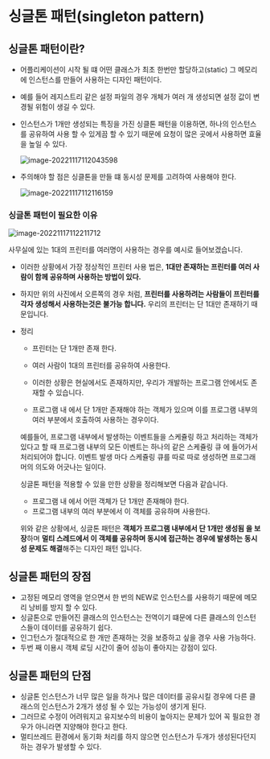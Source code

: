 # 싱글톤 패턴(singleton pattern)

## 싱글톤 패턴이란?

- 어플리케이션이 시작 될 떄 어떤 클래스가 최초 한번만 할당하고(static) 그 메모리에 인스턴스를 만들어 사용하는 디자인 패턴이다.

- 예를 들어 레지스트리 같은 설정 파일의 경우 개체가 여러 개 생성되면 설정 값이 변경될 위험이 생길 수 있다.

- 인스턴스가 1개만 생성되는 특징을 가진 싱클톤 패턴을 이용하면, 하나의 인스턴스를 공유하여 사용 할 수 있게끔 할 수 있기 때문에 요청이 많은 곳에서 사용하면 효율을 높일 수 있다.

  ![image-20221117112043598](C:\Users\ay612\AppData\Roaming\Typora\typora-user-images\image-20221117112043598.png)

- 주의해야 할 점은 싱클톤을 만들 떄 동시성 문제를 고려하여 사용해야 한다.

  ![image-20221117112116159](C:\Users\ay612\AppData\Roaming\Typora\typora-user-images\image-20221117112116159.png)

### 싱글톤 패턴이 필요한 이유

![image-20221117112211712](C:\Users\ay612\AppData\Roaming\Typora\typora-user-images\image-20221117112211712.png)

사무실에 있는 1대의 프린터를 여러명이 사용하는 경우를 예시로 들어보겠습니다.

- 이러한 상황에서 가장 정상적인 프린터 사용 법은, **1대만 존재하는 프린터를 여러 사람이 함께 공유하며 사용하는 방법이 있다.**

- 하지만 위의 사진에서 오른쪽의 경우 처럼, **프린터를 사용하려는 사람들이 프린터를 각자 생성해서 사용하는것은 불가능 합니다.** 우리의 프린터는 단 1대만 존재하기 때문입니다.

- 정리

  - 프린터는 단 1개만 존재 한다.
  - 여러 사람이 1대의 프린터를 공유하여 사용한다.

  - 이러한 상황은 현실에서도 존재하지만, 우리가 개발하는 프로그램 안에서도 존재할 수 있습니다.

  - 프로그램 내 에서 단 1개만 존재해야 하는 객체가 있으며 이를 프로그램 내부의 여러 부분에서 호출하여 사용하는 경우이다.

  예를들어, 프로그램 내부에서 발생하는 이벤트들을 스케쥴링 하고 처리하는 객체가 있다고 할 때 프로그램 내부의 모든 이벤트는 하나의 같은 스케쥴링 큐 에 들어가서 처리되어야 합니다. 이벤트 발생 마다 스케쥴링 큐를 따로 따로 생성하면 프로그래머의 의도와 어긋나는 일이다.

  싱글톤 패턴을 적용할 수 있을 만한 상황을 정리해보면 다음과 같습니다.

  - 프로그램 내 에서 어떤 객체가 단 1개만 존재해야 한다.
  - 프로그램 내부의 여러 부분에서 이 객체를 공유하며 사용한다.

  위와 같은 상황에서, 싱글톤 패턴은 **객체가 프로그램 내부에서 단 1개만 생성됨 을 보장**하며 **멀티 스레드에서 이 객체를 공유하며 동시에 접근하는 경우에 발생하는 동시성 문제도 해결**해주는 디자인 패턴 입니다.

## 싱글톤 패턴의 장점

- 고정된 메모리 영역을 얻으면서 한 번의 NEW로 인스턴스를 사용하기 때문에 메모리 낭비를 방지 할 수 있다.
- 싱글톤으로 만들어진 클래스의 인스턴스는 전역이기 떄문에 다른 클래스의 인스턴스들이 데이터를 공유하기 쉽다.
- 인그턴스가 절대적으로 한 개만 존재하는 것을 보증하고 싶을 경우 사용 가능하다.
- 두번 째 이용시 객체 로딩 시간이 줄어 성능이 좋아지는 강점이 있다.

## 싱글톤 패턴의 단점

- 싱글톤 인스턴스가 너무 많은 일을 하거나 많은 데이터를 공유시킬 경우에 다른 클래스의 인스턴스가 2개가 생성 될 수 있는 가능성이 생기게 된다.
- 그러므로 수정이 어려워지고 유지보수의 비용이 높아지는 문제가 있어 꼭 필요한 경우가 아니라면 지양해야 한다고 한다.
- 멀티쓰레드 환경에서 동기화 처리를 하지 않으면 인스턴스가 두개가 생성된다던지 하는 경우가 발생할 수 있다.